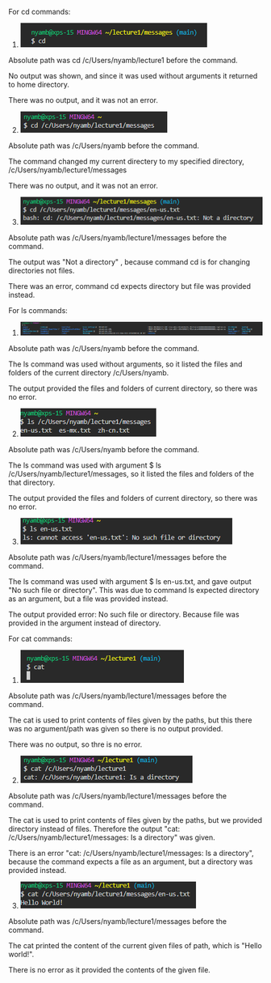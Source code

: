 For cd commands:

1. ![Image](https://github.com/otgonbayarn/cse15l-lab-reports/blob/main/Screenshot%202024-04-08%20175657.png?raw=true)

Absolute path was cd /c/Users/nyamb/lecture1 before the command.

No output was shown, and since it was used without arguments it returned to home directory.

There was no output, and it was not an error.

2. ![Image](https://github.com/otgonbayarn/cse15l-lab-reports/blob/main/Screenshot%202024-04-08%20175706.png?raw=true)

Absolute path was /c/Users/nyamb before the command.

The command changed my current directery to my specified directory, /c/Users/nyamb/lecture1/messages

There was no output, and it was not an error.

3. ![Image](https://github.com/otgonbayarn/cse15l-lab-reports/blob/main/Screenshot%202024-04-08%20175718.png?raw=true)

Absolute path was /c/Users/nyamb/lecture1/messages before the command.

The output was "Not a directory" , because command cd is for changing directories not files.

There was an error, command cd expects directory but file was provided instead.


For ls commands:

1. ![Image](https://github.com/otgonbayarn/cse15l-lab-reports/blob/main/Screenshot%202024-04-08%20175807.png?raw=true)

Absolute path was /c/Users/nyamb before the command.

The ls command was used without arguments, so it listed the files and folders of the current directory /c/Users/nyamb.

The output provided the files and folders of current directory, so there was no error.

2. ![Image](https://github.com/otgonbayarn/cse15l-lab-reports/blob/main/Screenshot%202024-04-08%20175817.png?raw=true)

Absolute path was /c/Users/nyamb before the command.

The ls command was used with argument $ ls /c/Users/nyamb/lecture1/messages, so it listed the files and folders of the that directory.

The output provided the files and folders of current directory, so there was no error.

3. ![Image](https://github.com/otgonbayarn/cse15l-lab-reports/blob/main/Screenshot%202024-04-08%20190118.png?raw=true)

Absolute path was /c/Users/nyamb/lecture1/messages before the command.

The ls command was used with argument $ ls en-us.txt, and gave output "No such file or directory". This was due to command ls expected directory as an argument, but a file was provided instead.

The output provided error: No such file or directory. Because file was provided in the argument instead of directory.

For cat commands:

1. ![Image](https://github.com/otgonbayarn/cse15l-lab-reports/blob/main/Screenshot%202024-04-08%20175913.png?raw=true)

Absolute path was /c/Users/nyamb/lecture1/messages before the command.

The cat is used to print contents of files given by the paths, but this there was no argument/path was given so there is no output provided.

There was no output, so thre is no error.

2. ![Image]( https://github.com/otgonbayarn/cse15l-lab-reports/blob/main/Screenshot%202024-04-08%20180159.png?raw=true)

Absolute path was /c/Users/nyamb/lecture1/messages before the command.

The cat is used to print contents of files given by the paths, but we provided directory instead of files. Therefore the output "cat: /c/Users/nyamb/lecture1/messages: Is a directory" was given.

There is an error "cat: /c/Users/nyamb/lecture1/messages: Is a directory", because the command expects a file as an argument, but a directory was provided instead.

3. ![Image](https://github.com/otgonbayarn/cse15l-lab-reports/blob/main/Screenshot%202024-04-08%20180211.png?raw=true)

Absolute path was /c/Users/nyamb/lecture1/messages before the command.

The cat printed the content of the current given files of path, which is "Hello world!".

There is no error as it provided the contents of the given file.
